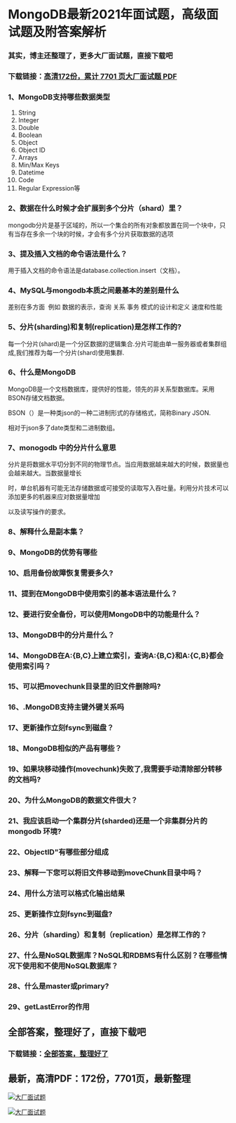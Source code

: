 # MongoDB最新2021年面试题，高级面试题及附答案解析

### 其实，博主还整理了，更多大厂面试题，直接下载吧

### 下载链接：[高清172份，累计 7701 页大厂面试题  PDF](https://github.com/souyunku/DevBooks/blob/master/docs/index.md)



### 1、MongoDB支持哪些数据类型

1. String
2. Integer
3. Double
4. Boolean
5. Object
6. Object ID
7. Arrays
8. Min/Max Keys
9. Datetime
10. Code
11. Regular Expression等


### 2、数据在什么时候才会扩展到多个分片（shard）里？

mongodb分片是基于区域的，所以一个集合的所有对象都放置在同一个块中，只有当存在多余一个块的时候，才会有多个分片获取数据的选项


### 3、提及插入文档的命令语法是什么？

用于插入文档的命令语法是database.collection.insert（文档）。


### 4、MySQL与mongodb本质之间最基本的差别是什么

差别在多方面  例如 数据的表示，查询 关系 事务 模式的设计和定义 速度和性能


### 5、分片(sharding)和复制(replication)是怎样工作的?

每一个分片(shard)是一个分区数据的逻辑集合.分片可能由单一服务器或者集群组成,我们推荐为每一个分片(shard)使用集群.


### 6、什么是MongoDB

MongoDB是一个文档数据库，提供好的性能，领先的非关系型数据库。采用BSON存储文档数据。

BSON（）是一种类json的一种二进制形式的存储格式，简称Binary JSON.

相对于json多了date类型和二进制数组。


### 7、monogodb 中的分片什么意思

分片是将数据水平切分到不同的物理节点。当应用数据越来越大的时候，数据量也会越来越大。当数据量增长

时，单台机器有可能无法存储数据或可接受的读取写入吞吐量。利用分片技术可以添加更多的机器来应对数据量增加

以及读写操作的要求。


### 8、解释什么是副本集？
### 9、MongoDB的优势有哪些
### 10、启用备份故障恢复需要多久?
### 11、提到在MongoDB中使用索引的基本语法是什么？
### 12、要进行安全备份，可以使用MongoDB中的功能是什么？
### 13、MongoDB中的分片是什么？
### 14、MongoDB在A:{B,C}上建立索引，查询A:{B,C}和A:{C,B}都会使用索引吗？
### 15、可以把movechunk目录里的旧文件删除吗?
### 16、.MongoDB支持主键外键关系吗
### 17、更新操作立刻fsync到磁盘？
### 18、MongoDB相似的产品有哪些？
### 19、如果块移动操作(movechunk)失败了,我需要手动清除部分转移的文档吗?
### 20、为什么MongoDB的数据文件很大？
### 21、我应该启动一个集群分片(sharded)还是一个非集群分片的 mongodb 环境?
### 22、ObjectID"有哪些部分组成
### 23、解释一下您可以将旧文件移动到moveChunk目录中吗？
### 24、用什么方法可以格式化输出结果
### 25、更新操作立刻fsync到磁盘?
### 26、分片（sharding）和复制（replication）是怎样工作的？
### 27、什么是NoSQL数据库？NoSQL和RDBMS有什么区别？在哪些情况下使用和不使用NoSQL数据库？
### 28、什么是master或primary?
### 29、getLastError的作用




## 全部答案，整理好了，直接下载吧

### 下载链接：[全部答案，整理好了](https://www.souyunku.com/wp-content/uploads/weixin/githup-weixin-2.png)




## 最新，高清PDF：172份，7701页，最新整理

[![大厂面试题](https://www.souyunku.com/wp-content/uploads/weixin/mst.png "架构师专栏")](https://www.souyunku.com/wp-content/uploads/weixin/githup-weixin.png "架构师专栏")

[![大厂面试题](https://www.souyunku.com/wp-content/uploads/weixin/githup-weixin.png "架构师专栏")](https://www.souyunku.com/wp-content/uploads/weixin/githup-weixin.png "架构师专栏")
